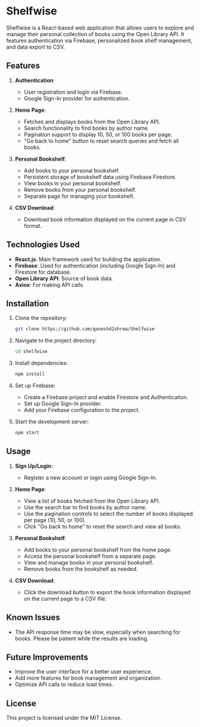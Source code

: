 # Shelfwise

Shelfwise is a React-based web application that allows users to explore and manage their personal collection of books using the Open Library API. It features authentication via Firebase, personalized book shelf management, and data export to CSV.

## Features

1. **Authentication**:
   - User registration and login via Firebase.
   - Google Sign-In provider for authentication.

2. **Home Page**:
   - Fetches and displays books from the Open Library API.
   - Search functionality to find books by author name.
   - Pagination support to display 10, 50, or 100 books per page.
   - "Go back to home" button to reset search queries and fetch all books.

3. **Personal Bookshelf**:
   - Add books to your personal bookshelf.
   - Persistent storage of bookshelf data using Firebase Firestore.
   - View books in your personal bookshelf.
   - Remove books from your personal bookshelf.
   - Separate page for managing your bookshelf.

4. **CSV Download**:
   - Download book information displayed on the current page in CSV format.

## Technologies Used

- **React.js**: Main framework used for building the application.
- **Firebase**: Used for authentication (including Google Sign-In) and Firestore for database.
- **Open Library API**: Source of book data.
- **Axios**: For making API calls.

## Installation

1. Clone the repository:
   ```bash
   git clone https://github.com/ganesh42shrma/Shelfwise
   ```

2. Navigate to the project directory:
   ```bash
   cd shelfwise
   ```

3. Install dependencies:
   ```bash
   npm install
   ```

4. Set up Firebase:
   - Create a Firebase project and enable Firestore and Authentication.
   - Set up Google Sign-In provider.
   - Add your Firebase configuration to the project.

5. Start the development server:
   ```bash
   npm start
   ```

## Usage

1. **Sign Up/Login**:
   - Register a new account or login using Google Sign-In.
   
2. **Home Page**:
   - View a list of books fetched from the Open Library API.
   - Use the search bar to find books by author name.
   - Use the pagination controls to select the number of books displayed per page (10, 50, or 100).
   - Click "Go back to home" to reset the search and view all books.

3. **Personal Bookshelf**:
   - Add books to your personal bookshelf from the home page.
   - Access the personal bookshelf from a separate page.
   - View and manage books in your personal bookshelf.
   - Remove books from the bookshelf as needed.

4. **CSV Download**:
   - Click the download button to export the book information displayed on the current page to a CSV file.

## Known Issues

- The API response time may be slow, especially when searching for books. Please be patient while the results are loading.

## Future Improvements

- Improve the user interface for a better user experience.
- Add more features for book management and organization.
- Optimize API calls to reduce load times.

## License

This project is licensed under the MIT License.

